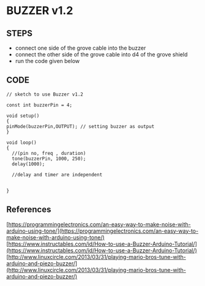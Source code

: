 # BUZZER  v1.2

## STEPS
* connect one side of the grove cable into the buzzer
* connect the other side of the grove cable into d4 of the grove shield
* run the code given below

## CODE
```
// sketch to use Buzzer v1.2

const int buzzerPin = 4;

void setup() 
{
pinMode(buzzerPin,OUTPUT); // setting buzzer as output
}

void loop() 
{
  //(pin no, freq , duration)
  tone(buzzerPin, 1000, 250);
  delay(1000); 

  //delay and timer are independent
  
  
}
```
## References
[https://programmingelectronics.com/an-easy-way-to-make-noise-with-arduino-using-tone/](https://programmingelectronics.com/an-easy-way-to-make-noise-with-arduino-using-tone/)
[https://www.instructables.com/id/How-to-use-a-Buzzer-Arduino-Tutorial/](https://www.instructables.com/id/How-to-use-a-Buzzer-Arduino-Tutorial/)
[http://www.linuxcircle.com/2013/03/31/playing-mario-bros-tune-with-arduino-and-piezo-buzzer/](http://www.linuxcircle.com/2013/03/31/playing-mario-bros-tune-with-arduino-and-piezo-buzzer/)